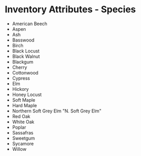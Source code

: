 # Inventory Attributes - Species

-   American Beech
-   Aspen
-   Ash
-   Basswood
-   Birch
-   Black Locust
-   Black Walnut
-   Blackgum
-   Cherry
-   Cottonwood
-   Cypress
-   Elm
-   Hickory
-   Honey Locust
-   Soft Maple
-   Hard Maple
-   Northern Soft Grey Elm   "N. Soft Grey Elm"
-   Red Oak
-   White Oak
-   Poplar
-   Sassafras
-   Sweetgum
-   Sycamore
-   Willow

